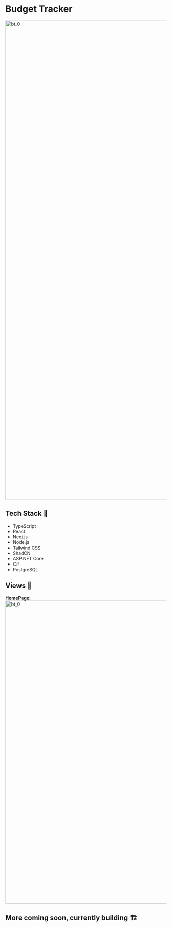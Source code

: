 # Budget Tracker

<img width="1497" alt="bt_0" src="https://github.com/user-attachments/assets/927c9f78-aea7-4dae-ac0b-f318ccc08b64">

## Tech Stack 🧰
- TypeScript
- React
- Next.js
- Node.js
- Tailwind CSS
- ShadCN
- ASP.NET Core
- C#
- PostgreSQL

## Views 🧐
**HomePage:**
<img width="946" alt="bt_0" src="https://github.com/user-attachments/assets/b42b275c-dc54-4815-895f-be4e16e61992">

## More coming soon, currently building 🏗️
